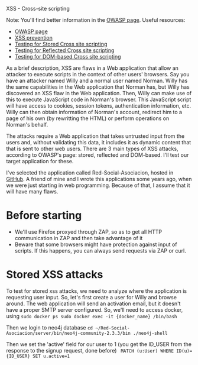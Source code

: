 XSS - Cross-site scripting 

Note: You'll find better information in the [OWASP page](https://www.owasp.org/index.php/Cross-site_Scripting_(XSS)).
Useful resources:
- [OWASP page](https://www.owasp.org/index.php/Cross-site_Scripting_(XSS))
- [XSS prevention](https://cheatsheetseries.owasp.org/cheatsheets/Cross_Site_Scripting_Prevention_Cheat_Sheet.html)
- [Testing for Stored Cross site scripting](https://www.owasp.org/index.php/Testing_for_Stored_Cross_site_scripting_(OTG-INPVAL-002))
- [Testing for Reflected Cross site scripting](https://www.owasp.org/index.php/Testing_for_Reflected_Cross_site_scripting_(OTG-INPVAL-001))
- [Testing for DOM-based Cross site scripting](hhttps://www.owasp.org/index.php/Testing_for_DOM-based_Cross_site_scripting_(OTG-CLIENT-001))

As a brief description, XSS are flaws in a Web application that allow an attacker to execute scripts in the context of other users' browsers. Say you have an attacker named Willy and a normal user named Norman. Willy has the same capabilities in the Web application that Norman has, but Willy has discovered an XSS flaw in the Web application. Then, Willy can make use of this to execute JavaScript code in Norman's browser. This JavaScript script will have access to cookies, session tokens, authentication information, etc. Willy can then obtain information of Norman's account, redirect him to a page of his own (by rewritting the HTML) or perform operations on Norman's behalf.

The attacks require a Web application that takes untrusted input from the users and, without validating this data, it includes it as dynamic content that that is sent to other web users. There are 3 main types of XSS attacks, according to OWASP's page: stored, reflected and DOM-based. I'll test our target application for these.

I've selected the application called Red-Social-Asociacion, hosted in [GitHub](https://github.com/MecatronicaUncu/Red-Social-Asociacion). A friend of mine and I wrote this applications some years ago, when we were just starting in web programming. Because of that, I assume that it will have many flaws.

# Before starting

- We'll use Firefox proxyed through ZAP, so as to get all HTTP communication in ZAP and then take advantage of it
- Beware that some browsers might have protection against input of scripts. If this happens, you can always send requests via ZAP or curl.

# Stored XSS attacks

To test for stored xss attacks, we need to analyze where the application is requesting user input. So, let's first create a user for Willy and browse around. The web application will send an activation email, but it doesn't have a proper SMTP server configured. So, we'll need to access docker, using
`sudo docker ps
sudo docker exec -it {docker_name} /bin/bash`

Then we login to neo4j database
`cd ~/Red-Social-Asociacion/server/bin/neo4j-community-2.3.3/bin
./neo4j-shell`

Then we set the 'active' field for our user to 1 (you get the ID_USER from the response to the signup request, done before)
` MATCH (u:User) WHERE ID(u)={ID_USER} SET u.active=1`

